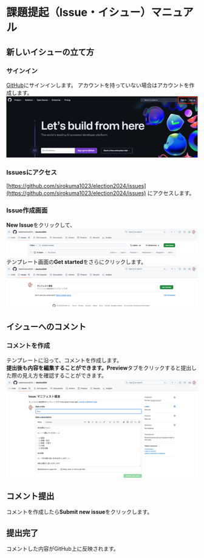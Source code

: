 # 課題提起（Issue・イシュー）マニュアル

<h2 id="new_issue">新しいイシューの立て方</h2>

### サインイン

[GitHub](https://github.com/)にサインインします。 アカウントを持っていない場合はアカウントを作成します。
![SignInAndUp](./images/sign_in_and_up.png)

### Issuesにアクセス

[https://github.com/sirokuma1023/election2024/issues](https://github.com/sirokuma1023/election2024/issues) にアクセスします。  

### Issue作成画面

**New Issue**をクリックして、
![NewIssue](./images/new_issue.png)
テンプレート画面の**Get started**をさらにクリックします。
![GetStarted](./images/get_started.png)

<h2 id="comment_issue">イシューへのコメント</h2>

### コメントを作成

テンプレートに沿って、コメントを作成します。  
**提出後も内容を編集することができます。Preview**タブをクリックすると提出した際の見え方を確認することができます。  
![NewComment](./images/new_comment.png)

## コメント提出

コメントを作成したら**Submit new issue**をクリックします。  

## 提出完了

コメントした内容がGitHub上に反映されます。
